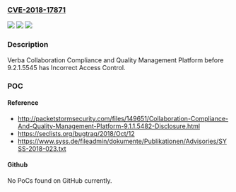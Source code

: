 ### [CVE-2018-17871](https://cve.mitre.org/cgi-bin/cvename.cgi?name=CVE-2018-17871)
![](https://img.shields.io/static/v1?label=Product&message=n%2Fa&color=blue)
![](https://img.shields.io/static/v1?label=Version&message=n%2Fa&color=blue)
![](https://img.shields.io/static/v1?label=Vulnerability&message=n%2Fa&color=brighgreen)

### Description

Verba Collaboration Compliance and Quality Management Platform before 9.2.1.5545 has Incorrect Access Control.

### POC

#### Reference
- http://packetstormsecurity.com/files/149651/Collaboration-Compliance-And-Quality-Management-Platform-9.1.1.5482-Disclosure.html
- https://seclists.org/bugtraq/2018/Oct/12
- https://www.syss.de/fileadmin/dokumente/Publikationen/Advisories/SYSS-2018-023.txt

#### Github
No PoCs found on GitHub currently.

